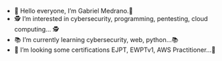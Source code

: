 - 👋 Hello everyone, I’m Gabriel Medrano.👋
- 🕵 I’m interested in cybersecurity, programming, pentesting, cloud computing... 🕵
- 📚 I’m currently learning cybersecurity, web, python...📚
- 🛒 I’m looking some certifications EJPT, EWPTv1, AWS Practitioner...🛒


<!---
medranoGG/medranoGG is a ✨ special ✨ repository because its `README.md` (this file) appears on your GitHub profile.
You can click the Preview link to take a look at your changes.
--->
